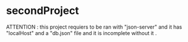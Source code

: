 # secondProject
ATTENTION : this project requiers to be ran with "json-server" and it has "localHost" and a "db.json" file and it is incomplete without it .
